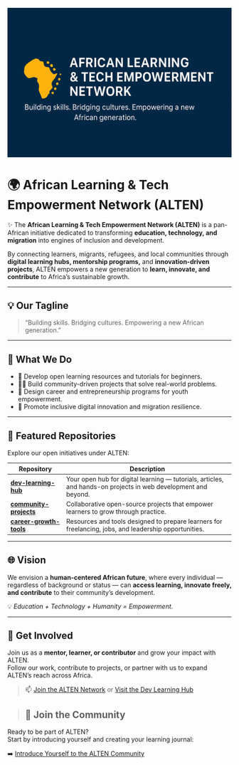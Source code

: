 <!-- Profile Banner -->
![Banner](https://github.com/ALTEN-02/ALTEN-02/blob/main/ALTEN-banner.png)

# 🌍 African Learning & Tech Empowerment Network (ALTEN)

✨ The **African Learning & Tech Empowerment Network (ALTEN)** is a pan-African initiative dedicated to transforming **education, technology, and migration** into engines of inclusion and development.

By connecting learners, migrants, refugees, and local communities through **digital learning hubs, mentorship programs,** and **innovation-driven projects**, ALTEN empowers a new generation to **learn, innovate, and contribute** to Africa’s sustainable growth.

---

## 💡 Our Tagline
> “Building skills. Bridging cultures. Empowering a new African generation.”

---

## 🔖 What We Do
- 📘 Develop open learning resources and tutorials for beginners.  
- 👩‍💻 Build community-driven projects that solve real-world problems.  
- 🚀 Design career and entrepreneurship programs for youth empowerment.  
- 🌱 Promote inclusive digital innovation and migration resilience.  

---

## 📌 Featured Repositories
Explore our open initiatives under ALTEN:

| Repository | Description |
|-------------|--------------|
| [**dev-learning-hub**](https://github.com/ALTEN-02/dev-learning-hub/README.md) | Your open hub for digital learning — tutorials, articles, and hands-on projects in web development and beyond. |
| [**community-projects**](../community-projects/README.md) | Collaborative open-source projects that empower learners to grow through practice. |
| [**career-growth-tools**](../career-growth-tools/README.md) | Resources and tools designed to prepare learners for freelancing, jobs, and leadership opportunities. |

---

## 🌐 Vision
We envision a **human-centered African future**, where every individual — regardless of background or status — can **access learning, innovate freely, and contribute** to their community’s development.

💡 *Education + Technology + Humanity = Empowerment.*

---

## 🤝 Get Involved
Join us as a **mentor, learner, or contributor** and grow your impact with ALTEN.  
Follow our work, contribute to projects, or partner with us to expand ALTEN’s reach across Africa.  


> 📫 [Join the ALTEN Network](#) or [Visit the Dev Learning Hub](https://github.com/ALTEN-02/dev-learning-hub/README.md)

> ## 🪩 Join the Community

Ready to be part of ALTEN?  
Start by introducing yourself and creating your learning journal:

➡️ [Introduce Yourself to the ALTEN Community](https://github.com/ALTEN-02/onboarding/introduce-yourself.md)


